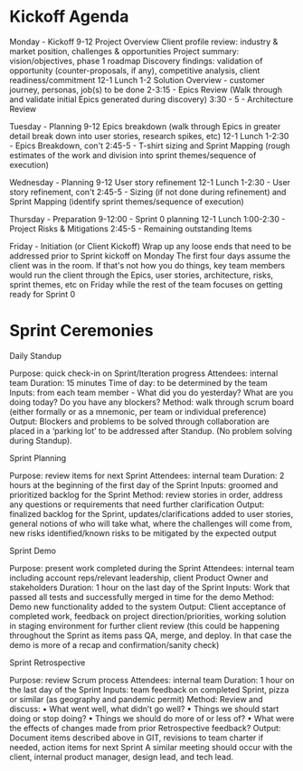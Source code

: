 # Kickoff Agenda
Monday - Kickoff
9-12 Project Overview
  Client profile review: industry & market position, challenges & opportunities
  Project summary: vision/objectives, phase 1 roadmap
  Discovery findings: validation of opportunity (counter-proposals, if any), competitive analysis, client readiness/commitment
12-1 Lunch
1-2 Solution Overview - customer journey, personas, job(s) to be done
2-3:15 - Epics Review (Walk through and validate initial Epics generated during discovery) 
3:30 - 5  - Architecture Review

Tuesday - Planning
9-12 Epics breakdown (walk through Epics in greater detail break down into user stories, research spikes, etc)
12-1 Lunch
1-2:30 - Epics Breakdown, con't
2:45-5 - T-shirt sizing and Sprint Mapping (rough estimates of the work and division into sprint themes/sequence of execution)

Wednesday - Planning
9-12 User story refinement
12-1 Lunch
1-2:30 - User story refinement, con't
2:45-5 - Sizing (if not done during refinement) and Sprint Mapping (identify sprint themes/sequence of execution)

Thursday - Preparation 
9-12:00 - Sprint 0 planning
12-1 Lunch
1:00-2:30 - Project Risks & Mitigations
2:45-5 - Remaining outstanding Items

Friday  - Initiation (or Client Kickoff)
Wrap up any loose ends that need to be addressed prior to Sprint kickoff on Monday
The first four days assume the client was in the room.  If that's not how you do things, key team members would run the client through the Epics, user stories, architecture, risks, sprint themes, etc on Friday while the rest of the team focuses on getting ready for Sprint 0


# Sprint Ceremonies

Daily Standup

Purpose: quick check-in on Sprint/Iteration progress
Attendees: internal team
Duration: 15 minutes
Time of day: to be determined by the team
Inputs: from each team member - What did you do yesterday?  What are you doing today? Do you have any blockers?
Method: walk through scrum board (either formally or as a mnemonic, per team or individual preference)
Output: Blockers and problems to be solved through collaboration are placed in a ‘parking lot’ to be addressed after Standup.  (No problem solving during Standup).


Sprint Planning

Purpose: review items for next Sprint
Attendees: internal team
Duration: 2 hours at the beginning of the first day of the Sprint
Inputs: groomed and prioritized backlog for the Sprint
Method: review stories in order, address any questions or requirements that need further clarification
Output: finalized backlog for the Sprint, updates/clarifications added to user stories, general notions of who will take what, where the challenges will come from, new risks identified/known risks to be mitigated by the expected output


Sprint Demo

Purpose: present work completed during the Sprint
Attendees: internal team including account reps/relevant leadership, client Product Owner and stakeholders
Duration: 1 hour on the last day of the Sprint
Inputs: Work that passed all tests and successfully merged in time for the demo
Method: Demo new functionality added to the system
Output: Client acceptance of completed work, feedback on project direction/priorities, working solution in staging environment for further client review (this could be happening throughout the Sprint as items pass QA, merge, and deploy.  In that case the demo is more of a recap and confirmation/sanity check)


Sprint Retrospective

Purpose: review Scrum process
Attendees: internal team
Duration: 1 hour on the last day of the Sprint
Inputs: team feedback on completed Sprint, pizza or similar (as geography and pandemic permit)
Method: Review and discuss:
  •	What went well, what didn’t go well?
  •	Things we should start doing or stop doing?
  •	Things we should do more of or less of?
  •	What were the effects of changes made from prior Retrospective feedback?
Output: Document items described above in GIT, revisions to team charter if needed, action items for next Sprint
A similar meeting should occur with the client, internal product manager, design lead, and tech lead.
